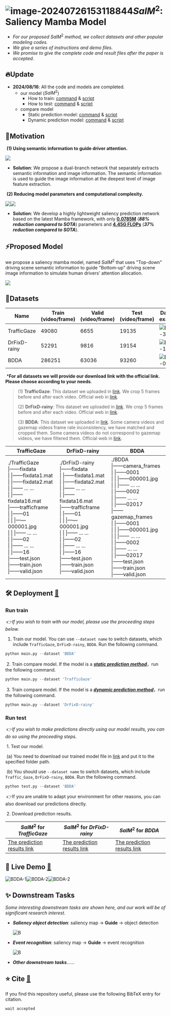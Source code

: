 # <img src="fig\logo.png" alt="image-20240726153118844" style="zoom: 100%;" />$SalM^2$: Saliency Mamba Model

 - *For our proposed* $SalM^2$ *method, we collect datasets and other popular modeling codes.*
 - *We give a series of instructions and demo files.*
 - *We promise to give the complete code and result files after the paper is accepted.*

## 🔥Update

- **2024/08/16**: All the code and models are completed.
  - our model ($SalM^2$)
    - How to train:  [command](#Run-train ) & [script](#Run-train )
    - How to test:  [command](#Run-test ) & [script](#Run-test )
  - compare model
    - Static prediction model:  [command](#Run-train ) & [script](#Run-train )
    - Dynamic prediction model:  [command](#Run-train ) & [script](#Run-train )

## 💬Motivation

​	**(1) Using semantic information to guide driver attention.**

<img src="fig\Motivation1.png" style="zoom: 100%;">

- **Solution**: We propose a dual-branch network that separately extracts semantic information and image information. The semantic information is used to guide the image information at the deepest level of image feature extraction.

​	**(2) Reducing model parameters and computational complexity.**

<img src="fig\para_s.png" style="zoom: 100%;"><img src="fig\flops_s.png" style="zoom: 100%;">

- **Solution**: We develop a highly lightweight saliency prediction network based on the latest Mamba framework, with only <u>**0.0785M**</u> (***88% reduction compared to SOTA***) parameters and **<u>4.45G FLOPs</u>** (***37% reduction compared to SOTA***).

## ⚡Proposed Model

we propose a saliency mamba model, named $SalM^2$ that uses "Top-down" driving scene semantic information to guide "Bottom-up" driving scene image information to simulate human drivers' attention allocation. 

<img src="fig\overview.png" style="zoom: 100%;">

## 📖Datasets

| Name         | Train (video/frame) | Valid (video/frame) | Test (video/frame) | Dataset example                                              |
| ------------ | ------------------- | ------------------- | ------------------ | ------------------------------------------------------------ |
| TrafficGaze  | 49080               | 6655                | 19135              | <img src="fig\TrafficGaze-example.gif" alt="BDDA-3" style="zoom:100%;" /> |
| DrFixD-rainy | 52291               | 9816                | 19154              | <img src="fig\DrFixD-rainy-example.gif" alt="BDDA-1" style="zoom:100%;" /> |
| BDDA         | 286251              | 63036               | 93260              | <img src="fig\BDDA-example.gif" alt="BDDA-0" style="zoom:100%;" /> |

​	***For all datasets we will provide our download link with the official link. Please choose according to your needs**.

> (1) **TrafficGaze**: This dataset we uploaded in [link](www.baidu.com "Download TrafficGaze"). We crop 5 frames before and after each video. Official web in [link](https://github.com/taodeng/CDNN-traffic-saliency "Official Traffic_Gaze").
>
> (2) **DrFixD-rainy**: This dataset we uploaded in [link](www.baidu.com "Download DrFixD-rainy"). We crop 5 frames before and after each video. Official web in [link](https://github.com/taodeng/DrFixD-rainy "Official DrFixD-rainy").
>
> (3) **BDDA**: This dataset we uploaded in [link](www.baidu.com "Download BDDA"). Some camera videos and gazemap videos frame rate inconsistency, we have matched and cropped them. Some camera videos do not correspond to gazemap videos, we have filtered them. Official web in [link](https://deepdrive.berkeley.edu/ "Official BDDA").

| TrafficGaze                                                  | DrFixD-rainy                                                 | BDDA                                                         |
| ------------------------------------------------------------ | ------------------------------------------------------------ | ------------------------------------------------------------ |
| ./TrafficGaze<br />        \|——fixdata<br />        \|        \|——fixdata1.mat<br />        \|        \|——fixdata2.mat<br />        \|        \|—— ... ...<br />        \|        \|——fixdata16.mat<br />        \|——trafficframe<br />        \|        \|——01<br />        \|        \|        \|——000001.jpg<br />        \|        \|        \|—— ... ...<br />        \|        \|——02<br />        \|        \|—— ... ...<br />        \|        \|——16<br />        \|——test.json<br />        \|——train.json<br />        \|——valid.json | ./DrFixD-rainy<br />        \|——fixdata<br />        \|        \|——fixdata1.mat<br />        \|        \|——fixdata2.mat<br />        \|        \|—— ... ...<br />        \|        \|——fixdata16.mat<br />        \|——trafficframe<br />        \|        \|——01<br />        \|        \|        \|——000001.jpg<br />        \|        \|        \|—— ... ...<br />        \|        \|——02<br />        \|        \|—— ... ...<br />        \|        \|——16<br />        \|——test.json<br />        \|——train.json<br />        \|——valid.json | ./BDDA<br />        \|——camera_frames<br />        \|        \|——0001<br />        \|        \|        \|——000001.jpg<br />        \|        \|        \|—— ... ...<br />        \|        \|——0002<br />        \|        \|—— ... ...<br />        \|        \|——02017<br />        \|——gazemap_frames<br />        \|        \|——0001<br />        \|        \|        \|——000001.jpg<br />        \|        \|        \|—— ... ...<br />        \|        \|——0002<br />        \|        \|—— ... ...<br />        \|        \|——02017<br />        \|——test.json<br />        \|——train.json<br />        \|——valid.json |
## 🛠️ Deployment **[🔁](#🔥Update)**

### 	Run train 

​	👉*If you wish to train with our model, please use the proceeding steps below.*

1. Train our model.  You can use `--dataset name` to switch datasets, which include `TrafficGaze`, `DrFixD-rainy`, `BDDA`. Run the following command.

```python
python main.py --dataset 'BDDA'
```

​	2. Train compare model. If the model is a *<u>**static prediction method**</u>*，run the following command.

```python
python main.py --dataset 'TrafficGaze'
```

​	3. Train compare model. If the model is a ***<u>dynamic prediction method</u>***，run the following command.

```python
python main.py --dataset 'DrFixD-rainy'
```

### 	Run test 

​	👉*If you wish to make predictions directly using our model results, you can do so using the proceeding steps.*

​	1. Test our model.

​		(a) You need to download our trained model file in [link](www.baidu.com "Download salmm model.tar") and put it to the specified folder path.

​		(b) You should use `--dataset name` to switch datasets, which include `Traffic_Gaze`, `DrFixD-rainy`, `BDDA`. Run the following command.

```python
python test.py --dataset 'BDDA'
```

​	👉If you are unable to adapt your environment for other reasons, you can also download our predictions directly.

​	2. Download prediction results.

| $SalM^2$ for *TrafficGaze*                                   | $SalM^2$ for *DrFixD-rainy*                                  | $SalM^2$ for *BDDA*                                          |
| ------------------------------------------------------------ | ------------------------------------------------------------ | ------------------------------------------------------------ |
| [The prediction results link](www.baidu.com "Prediction TraffiGaze") | [The prediction results link](www.baidu.com "Prediction DrFixD-rainy") | [The prediction results link](www.baidu.com "Prediction BDDA") |

## 🚀 Live Demo **[🔁](#🔥Update)**

<img src="fig/demo-example1.gif" alt="BDDA-1" style="zoom:100%;" /><img src="fig/demo-example2.gif" alt="BDDA-2" style="zoom:100%;" /><img src="fig/demo-example3.gif" alt="BDDA-2" style="zoom:100%;" />

## ✨ Downstream Tasks

*Some interesting downstream tasks are shown here, and our work will be of significant research interest.*

- ***Saliency object detection***: saliency map → **Guide** → object detection

  <img src="fig/downstream_task1.png" alt="B" style="zoom:100%;" />

- ***Event recognition***: saliency map → **Guide** → event recognition

  <img src="fig/downstream_task2.png" alt="B" style="zoom:100%;" />

- ***Other downstream tasks***......

## ⭐️ Cite **[🔁](#🔥Update)**

If you find this repository useful, please use the following BibTeX entry for citation.

```python
wait accepted
```
